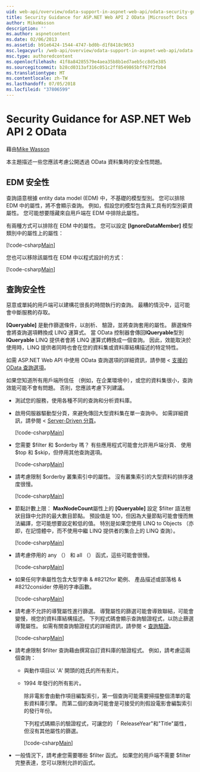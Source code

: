 ```yaml
---
uid: web-api/overview/odata-support-in-aspnet-web-api/odata-security-guidance
title: Security Guidance for ASP.NET Web API 2 OData |Microsoft Docs
author: MikeWasson
description: ''
ms.author: aspnetcontent
ms.date: 02/06/2013
ms.assetid: b91e6424-1544-4747-bd0b-d1f8418c9653
msc.legacyurl: /web-api/overview/odata-support-in-aspnet-web-api/odata-security-guidance
msc.type: authoredcontent
ms.openlocfilehash: 41f8a84285579e4aea35b8b1ed7aeb5cc8d5e385
ms.sourcegitcommit: b28cd0313af316c051c2ff8549865bff67f2fbb4
ms.translationtype: MT
ms.contentlocale: zh-TW
ms.lasthandoff: 07/05/2018
ms.locfileid: "37806599"
---
```

<a name="security-guidance-for-aspnet-web-api-2-odata"></a>Security Guidance for ASP.NET Web API 2 OData
====================
藉由[Mike Wasson](https://github.com/MikeWasson)

本主題描述一些您應該考慮公開透過 OData 資料集時的安全性問題。

## <a name="edm-security"></a>EDM 安全性

查詢語意根據 entity data model (EDM) 中，不基礎的模型型別。 您可以排除 EDM 中的屬性，將不會顯示查詢。 例如，假設您的模型包含員工具有的型別薪資屬性。 您可能想要隱藏來自用戶端在 EDM 中排除此屬性。

有兩種方式可以排除在 EDM 中的屬性。 您可以設定 **[IgnoreDataMember]** 模型類別中的屬性上的屬性：

[!code-csharp[Main](odata-security-guidance/samples/sample1.cs)]

您也可以移除該屬性在 EDM 中以程式設計的方式：

[!code-csharp[Main](odata-security-guidance/samples/sample2.cs)]

## <a name="query-security"></a>查詢安全性

惡意或單純的用戶端可以建構花很長的時間執行的查詢。 最糟的情況中，這可能會中斷服務的存取。

**[Queryable]** 是動作篩選條件，以剖析、 驗證，並將查詢套用的屬性。 篩選條件會將查詢選項轉換成 LINQ 運算式。 當 OData 控制器會傳回**IQueryable**型別**IQueryable** LINQ 提供者會將 LINQ 運算式轉換成一個查詢。 因此，效能取決於使用時，LINQ 提供者同時也會在您的資料集或資料庫結構描述的特定特性。

如需 ASP.NET Web API 中使用 OData 查詢選項的詳細資訊，請參閱 <<c0> [ 支援的 OData 查詢選項](supporting-odata-query-options.md)。

如果您知道所有用戶端所信任 （例如，在企業環境中），或您的資料集很小，查詢效能可能不會有問題。 否則，您應該考慮下列建議。

- 測試您的服務，使用各種不同的查詢和分析資料庫。
- 啟用伺服器驅動型分頁，來避免傳回大型資料集在單一查詢中。 如需詳細資訊，請參閱 < [Server-Driven 分頁](supporting-odata-query-options.md#server-paging)。 

    [!code-csharp[Main](odata-security-guidance/samples/sample3.cs)]
- 您需要 $filter 和 $orderby 嗎？ 有些應用程式可能會允許用戶端分頁、 使用 $top 和 $skip，但停用其他查詢選項。 

    [!code-csharp[Main](odata-security-guidance/samples/sample4.cs)]
- 請考慮限制 $orderby 叢集索引中的屬性。 沒有叢集索引的大型資料的排序速度很慢。 

    [!code-csharp[Main](odata-security-guidance/samples/sample5.cs)]
- 節點計數上限： **MaxNodeCount**屬性上的 **[Queryable]** 設定 $filter 語法樹狀目錄中允許的最大數目節點。 預設值是 100，但因為大量節點可能會慢而無法編譯，您可能想要設定較低的值。 特別是如果您使用 LINQ to Objects （亦即，在記憶體中，而不使用中繼 LINQ 提供者的集合上的 LINQ 查詢）。 

    [!code-csharp[Main](odata-security-guidance/samples/sample6.cs)]
- 請考慮停用的 any （） 和 all （） 函式，這些可能會很慢。 

    [!code-csharp[Main](odata-security-guidance/samples/sample7.cs)]
- 如果任何字串屬性包含大型字串 & #8212for 範例、 產品描述或部落格 & #8212consider 停用的字串函數。 

    [!code-csharp[Main](odata-security-guidance/samples/sample8.cs)]
- 請考慮不允許的導覽屬性進行篩選。 導覽屬性的篩選可能會導致聯結，可能會變慢，視您的資料庫結構描述。 下列程式碼會顯示查詢驗證程式，以防止篩選導覽屬性。 如需有關查詢驗證程式的詳細資訊，請參閱 <<c0> [ 查詢驗證](supporting-odata-query-options.md#query-validation)。 

    [!code-csharp[Main](odata-security-guidance/samples/sample9.cs)]
- 請考慮限制 $filter 查詢藉由撰寫自訂資料庫的驗證程式。 例如，請考慮這兩個查詢： 

  - 與動作項目以 'A' 開頭的姓氏的所有影片。
  - 1994 年發行的所有影片。

    除非電影會由動作項目編製索引，第一個查詢可能需要掃描整個清單的電影資料庫引擎。 而第二個的查詢可能會是可接受的則假設電影會編製索引的發行年份。

    下列程式碼顯示的驗證程式，可讓您的 「 ReleaseYear"和"Title"屬性，但沒有其他屬性的篩選。

    [!code-csharp[Main](odata-security-guidance/samples/sample10.cs)]
- 一般情況下，請考慮您需要哪些 $filter 函式。 如果您的用戶端不需要 $filter 完整表達，您可以限制允許的函式。
